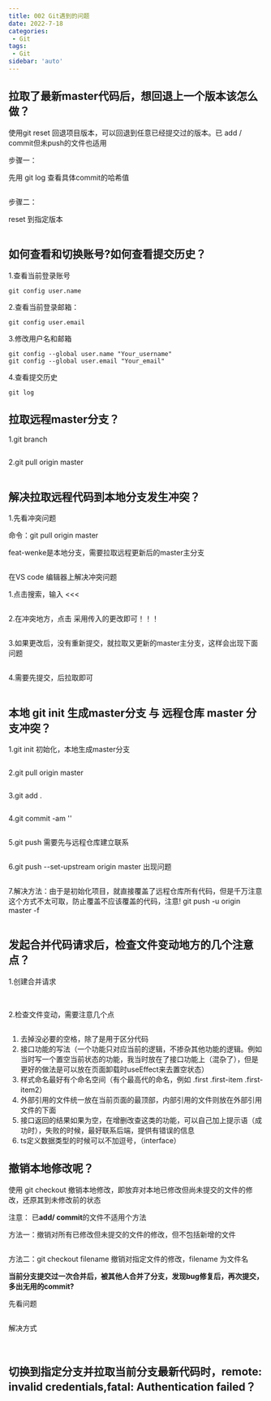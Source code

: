 ```yaml
---
title: 002 Git遇到的问题
date: 2022-7-18
categories: 
 - Git
tags:
 - Git
sidebar: 'auto'
---
```


## 拉取了最新master代码后，想回退上一个版本该怎么做？

使用git reset 回退项目版本，可以回退到任意已经提交过的版本。已 add / commit但未push的文件也适用

步骤一：

先用 git log 查看具体commit的哈希值

<img :src="$withBase('/git/002/1.png')"></img>

步骤二：

reset 到指定版本

<img :src="$withBase('/git/002/2.png')"></img>

## 如何查看和切换账号?如何查看提交历史？

1.查看当前登录账号
```
git config user.name
```

2.查看当前登录邮箱：
```
git config user.email
```

3.修改用户名和邮箱
```
git config --global user.name "Your_username"
git config --global user.email "Your_email"
```

4.查看提交历史
```
git log
```

## 拉取远程master分支？

1.git branch

<img :src="$withBase('/git/002/3.png')"></img>

2.git pull origin master

<img :src="$withBase('/git/002/4.png')"></img>

## 解决拉取远程代码到本地分支发生冲突？

1.先看冲突问题

命令：git pull origin master

feat-wenke是本地分支，需要拉取远程更新后的master主分支

<img :src="$withBase('/git/002/5.png')"></img>

在VS code 编辑器上解决冲突问题

1.点击搜索，输入 <<<

<img :src="$withBase('/git/002/6.png')"></img>

2.在冲突地方，点击 采用传入的更改即可！！！

<img :src="$withBase('/git/002/7.png')"></img>

3.如果更改后，没有重新提交，就拉取又更新的master主分支，这样会出现下面问题

<img :src="$withBase('/git/002/8.png')"></img>

4.需要先提交，后拉取即可

<img :src="$withBase('/git/002/9.png')"></img>

## 本地 git init 生成master分支 与 远程仓库 master 分支冲突？

1.git init 初始化，本地生成master分支

<img :src="$withBase('/git/002/10.png')"></img>

2.git pull origin master

<img :src="$withBase('/git/002/11.png')"></img>

3.git add .

<img :src="$withBase('/git/002/12.png')"></img>

4.git commit -am ''

<img :src="$withBase('/git/002/13.png')"></img>

5.git push 需要先与远程仓库建立联系

<img :src="$withBase('/git/002/14.png')"></img>

6.git push --set-upstream origin master 出现问题

<img :src="$withBase('/git/002/15.png')"></img>

7.解决方法：由于是初始化项目，就直接覆盖了远程仓库所有代码，但是千万注意这个方式不太可取，防止覆盖不应该覆盖的代码，注意! git push -u origin master -f

<img :src="$withBase('/git/002/16.png')"></img>

## 发起合并代码请求后，检查文件变动地方的几个注意点？

1.创建合并请求

<img :src="$withBase('/git/002/17.png')"></img>
<img :src="$withBase('/git/002/18.png')"></img>

2.检查文件变动，需要注意几个点

<img :src="$withBase('/git/002/19.png')"></img>

1. 去掉没必要的空格，除了是用于区分代码
2. 接口功能的写法（一个功能只对应当前的逻辑，不掺杂其他功能的逻辑。例如当时写一个置空当前状态的功能，我当时放在了接口功能上（混杂了），但是更好的做法是可以放在页面卸载时useEffect来去置空状态）
3. 样式命名最好有个命名空间（有个最高代的命名，例如 .first .first-item .first-item2）
4. 外部引用的文件统一放在当前页面的最顶部，内部引用的文件则放在外部引用文件的下面
5. 接口返回的结果如果为空，在增删改查这类的功能，可以自己加上提示语（成功时），失败的时候，最好联系后端，提供有错误的信息
6. ts定义数据类型的时候可以不加逗号，（interface）

## 撤销本地修改呢？

使用 git checkout 撤销本地修改，即放弃对本地已修改但尚未提交的文件的修改，还原其到未修改前的状态

注意： 已**add/ commit**的文件不适用个方法

方法一：撤销对所有已修改但未提交的文件的修改，但不包括新增的文件

<img :src="$withBase('/git/002/20.png')"></img>

方法二：git checkout filename 撤销对指定文件的修改，filename 为文件名

**当前分支提交过一次合并后，被其他人合并了分支，发现bug修复后，再次提交，多出无用的commit?**

先看问题

<img :src="$withBase('/git/002/21.png')"></img>

解决方式

<img :src="$withBase('/git/002/22.png')"></img>
<img :src="$withBase('/git/002/23.png')"></img>

## 切换到指定分支并拉取当前分支最新代码时，remote: invalid credentials,fatal: Authentication failed？

<img :src="$withBase('/git/002/24.png')"></img>






